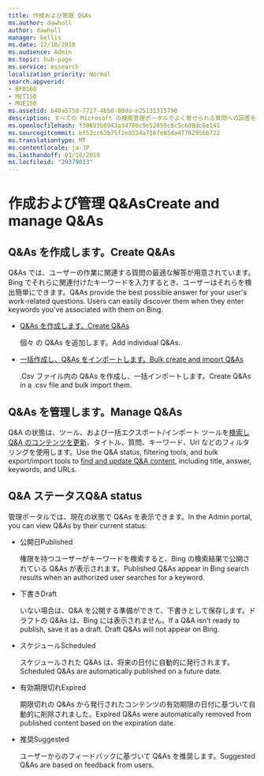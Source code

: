 ```yaml
---
title: 作成および管理 Q&As
ms.author: dawholl
author: dawholl
manager: kellis
ms.date: 12/18/2018
ms.audience: Admin
ms.topic: hub-page
ms.service: mssearch
localization_priority: Normal
search.appverid:
- BFB160
- MET150
- MOE150
ms.assetid: b40a575d-7727-4bb0-80da-e25131315790
description: すべての Microsoft の検索管理ポータルでよく寄せられる質問への回答を作成する方法の概要
ms.openlocfilehash: f30693b0943a34786c9e52859c8c5c680dc6e141
ms.sourcegitcommit: bf52cc63b75f2e0324a716fe65da47702956b722
ms.translationtype: MT
ms.contentlocale: ja-JP
ms.lasthandoff: 01/18/2019
ms.locfileid: "29379013"
---
```

# <a name="create-and-manage-qas"></a><span data-ttu-id="e3711-103">作成および管理 Q&As</span><span class="sxs-lookup"><span data-stu-id="e3711-103">Create and manage Q&As</span></span>

## <a name="create-qas"></a><span data-ttu-id="e3711-104">Q&As を作成します。</span><span class="sxs-lookup"><span data-stu-id="e3711-104">Create Q&As</span></span>

<span data-ttu-id="e3711-p101">Q&As では、ユーザーの作業に関連する質問の最適な解答が用意されています。Bing でそれらに関連付けたキーワードを入力するとき、ユーザーはそれらを検出簡単にできます。</span><span class="sxs-lookup"><span data-stu-id="e3711-p101">Q&As provide the best possible answer for your user's work-related questions. Users can easily discover them when they enter keywords you've associated with them on Bing.</span></span>
  
- [<span data-ttu-id="e3711-107">Q&As を作成します。</span><span class="sxs-lookup"><span data-stu-id="e3711-107">Create Q&As</span></span>](create-qas.md)
    
    <span data-ttu-id="e3711-108">個々 の Q&As を追加します。</span><span class="sxs-lookup"><span data-stu-id="e3711-108">Add individual Q&As.</span></span>
    
- [<span data-ttu-id="e3711-109">一括作成し、Q&As をインポートします。</span><span class="sxs-lookup"><span data-stu-id="e3711-109">Bulk create and import Q&As</span></span>](bulk-create-qas.md)
    
    <span data-ttu-id="e3711-110">.Csv ファイル内の Q&As を作成し、一括インポートします。</span><span class="sxs-lookup"><span data-stu-id="e3711-110">Create Q&As in a .csv file and bulk import them.</span></span>
    
## <a name="manage-qas"></a><span data-ttu-id="e3711-111">Q&As を管理します。</span><span class="sxs-lookup"><span data-stu-id="e3711-111">Manage Q&As</span></span>

<span data-ttu-id="e3711-112">Q&A の状態は、ツール、および一括エクスポート/インポート ツールを[検索し Q&A のコンテンツを更新](manage-qas.md)、タイトル、質問、キーワード、Url などのフィルタ リングを使用します。</span><span class="sxs-lookup"><span data-stu-id="e3711-112">Use the Q&A status, filtering tools, and bulk export/import tools to [find and update Q&A content](manage-qas.md), including title, answer, keywords, and URLs.</span></span>
  
## <a name="qa-status"></a><span data-ttu-id="e3711-113">Q&A ステータス</span><span class="sxs-lookup"><span data-stu-id="e3711-113">Q&A status</span></span>

<span data-ttu-id="e3711-114">管理ポータルでは、現在の状態で Q&As を表示できます。</span><span class="sxs-lookup"><span data-stu-id="e3711-114">In the Admin portal, you can view Q&As by their current status:</span></span>
  
- <span data-ttu-id="e3711-115">公開日</span><span class="sxs-lookup"><span data-stu-id="e3711-115">Published</span></span>
    
    <span data-ttu-id="e3711-116">権限を持つユーザーがキーワードを検索すると、Bing の検索結果で公開されている Q&As が表示されます。</span><span class="sxs-lookup"><span data-stu-id="e3711-116">Published Q&As appear in Bing search results when an authorized user searches for a keyword.</span></span>
    
- <span data-ttu-id="e3711-117">下書き</span><span class="sxs-lookup"><span data-stu-id="e3711-117">Draft</span></span>
    
    <span data-ttu-id="e3711-p102">いない場合は、Q&A を公開する準備ができて、下書きとして保存します。ドラフトの Q&As は、Bing には表示されません。</span><span class="sxs-lookup"><span data-stu-id="e3711-p102">If a Q&A isn't ready to publish, save it as a draft. Draft Q&As will not appear on Bing.</span></span>
    
- <span data-ttu-id="e3711-120">スケジュール</span><span class="sxs-lookup"><span data-stu-id="e3711-120">Scheduled</span></span>
    
    <span data-ttu-id="e3711-121">スケジュールされた Q&As は、将来の日付に自動的に発行されます。</span><span class="sxs-lookup"><span data-stu-id="e3711-121">Scheduled Q&As are automatically published on a future date.</span></span>
    
- <span data-ttu-id="e3711-122">有効期限切れ</span><span class="sxs-lookup"><span data-stu-id="e3711-122">Expired</span></span>
    
    <span data-ttu-id="e3711-123">期限切れの Q&As から発行されたコンテンツの有効期限の日付に基づいて自動的に削除されました。</span><span class="sxs-lookup"><span data-stu-id="e3711-123">Expired Q&As were automatically removed from published content based on the expiration date.</span></span>
    
- <span data-ttu-id="e3711-124">推奨</span><span class="sxs-lookup"><span data-stu-id="e3711-124">Suggested</span></span>
    
    <span data-ttu-id="e3711-125">ユーザーからのフィードバックに基づいて Q&As を推奨します。</span><span class="sxs-lookup"><span data-stu-id="e3711-125">Suggested Q&As are based on feedback from users.</span></span>

  

